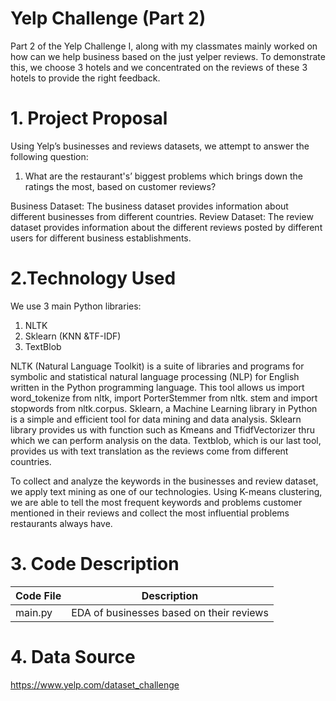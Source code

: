 # Yelp Challenge (Part 2)

Part 2 of the Yelp Challenge I, along with my classmates mainly worked on how can we help business based on the just yelper reviews.
To demonstrate this, we choose 3 hotels and we concentrated on the reviews of these 3 hotels to provide the right feedback.

# 1. Project Proposal
Using Yelp’s businesses and reviews datasets, we attempt to answer the following question: 

1. What are the restaurant's’ biggest problems which brings down the ratings the most, based on customer reviews?


Business Dataset: The business dataset provides information about different businesses from different countries. 
Review Dataset:   The review dataset provides information about the different reviews posted by different users for different business establishments. 


# 2.Technology Used
We use 3 main Python libraries:
1.	NLTK
2.	Sklearn (KNN &TF-IDF)
3.	TextBlob


NLTK (Natural Language Toolkit) is a suite of libraries and programs for symbolic and statistical natural language processing (NLP) for English written in the Python programming language. This tool allows us import word_tokenize from nltk, import PorterStemmer from nltk. stem and import stopwords from nltk.corpus. 
Sklearn, a Machine Learning library in Python is a simple and efficient tool for data mining and data analysis.  Sklearn library provides us with function such as Kmeans and TfidfVectorizer thru which we can perform analysis on the data.
Textblob, which is our last tool, provides us with text translation as the reviews come from different countries.

To collect and analyze the keywords in the businesses and review dataset, we apply text mining as one of our technologies. 
Using K-means clustering, we are able to tell the most frequent keywords and problems customer mentioned in their reviews and collect the most influential problems restaurants always have. 


# 3. Code Description

| Code File     | Description   |
| ------------- |:-------------:| 
| main.py |EDA of businesses based on their reviews  |


# 4. Data Source
https://www.yelp.com/dataset_challenge
